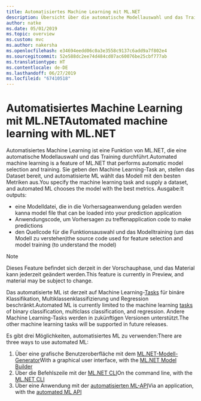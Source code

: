 ```yaml
---
title: Automatisiertes Machine Learning mit ML.NET
description: Übersicht über die automatische Modellauswahl und das Training
author: natke
ms.date: 05/01/2019
ms.topic: overview
ms.custom: mvc
ms.author: nakersha
ms.openlocfilehash: e34694eedd06c0a3e3558c9137c6add9a7f802e4
ms.sourcegitcommit: 52e588dc2ee74d484cd07ac60076be25cbf777ab
ms.translationtype: HT
ms.contentlocale: de-DE
ms.lasthandoff: 06/27/2019
ms.locfileid: "67410518"
---
```

# <a name="automated-machine-learning-with-mlnet"></a><span data-ttu-id="aa223-103">Automatisiertes Machine Learning mit ML.NET</span><span class="sxs-lookup"><span data-stu-id="aa223-103">Automated machine learning with ML.NET</span></span>

<span data-ttu-id="aa223-104">Automatisiertes Machine Learning ist eine Funktion von ML.NET, die eine automatische Modellauswahl und das Training durchführt.</span><span class="sxs-lookup"><span data-stu-id="aa223-104">Automated machine learning is a feature of ML.NET that performs automatic model selection and training.</span></span> <span data-ttu-id="aa223-105">Sie geben den Machine Learning-Task an, stellen das Dataset bereit, und automatisierte ML wählt das Modell mit den besten Metriken aus.</span><span class="sxs-lookup"><span data-stu-id="aa223-105">You specify the machine learning task and supply a dataset, and automated ML chooses the model with the best metrics.</span></span> <span data-ttu-id="aa223-106">Ausgabe:</span><span class="sxs-lookup"><span data-stu-id="aa223-106">It outputs:</span></span>
- <span data-ttu-id="aa223-107">eine Modelldatei, die in die Vorhersageanwendung geladen werden kann</span><span class="sxs-lookup"><span data-stu-id="aa223-107">a model file that can be loaded into your prediction application</span></span>
- <span data-ttu-id="aa223-108">Anwendungscode, um Vorhersagen zu treffen</span><span class="sxs-lookup"><span data-stu-id="aa223-108">application code to make predictions</span></span>
- <span data-ttu-id="aa223-109">den Quellcode für die Funktionsauswahl und das Modelltraining (um das Modell zu verstehen)</span><span class="sxs-lookup"><span data-stu-id="aa223-109">the source code used for feature selection and model training (to understand the model)</span></span>

> [!NOTE]
> <span data-ttu-id="aa223-110">Dieses Feature befindet sich derzeit in der Vorschauphase, und das Material kann jederzeit geändert werden.</span><span class="sxs-lookup"><span data-stu-id="aa223-110">This feature is currently in Preview, and material may be subject to change.</span></span> 

<span data-ttu-id="aa223-111">Das automatisierte ML ist derzeit auf Machine Learning-[Tasks](resources/tasks.md) für binäre Klassifikation, Multiklassenklassifizierung und Regression beschränkt.</span><span class="sxs-lookup"><span data-stu-id="aa223-111">Automated ML is currently limited to the machine learning [tasks](resources/tasks.md) of binary classification, multiclass classification, and regression.</span></span> <span data-ttu-id="aa223-112">Andere Machine Learning-Tasks werden in zukünftigen Versionen unterstützt.</span><span class="sxs-lookup"><span data-stu-id="aa223-112">The other machine learning tasks will be supported in future releases.</span></span>

<span data-ttu-id="aa223-113">Es gibt drei Möglichkeiten, automatisiertes ML zu verwenden:</span><span class="sxs-lookup"><span data-stu-id="aa223-113">There are three ways to use automated ML:</span></span>
1. <span data-ttu-id="aa223-114">Über eine grafische Benutzeroberfläche mit dem [ML.NET-Modell-Generator](automate-training-with-model-builder.md)</span><span class="sxs-lookup"><span data-stu-id="aa223-114">With a graphical user interface, with the [ML.NET Model Builder](automate-training-with-model-builder.md)</span></span>
1. <span data-ttu-id="aa223-115">Über die Befehlszeile mit der [ML.NET CLI](automate-training-with-cli.md)</span><span class="sxs-lookup"><span data-stu-id="aa223-115">On the command line, with the [ML.NET CLI](automate-training-with-cli.md)</span></span>
1. <span data-ttu-id="aa223-116">Über eine Anwendung mit der [automatisierten ML-API](how-to-guides/how-to-use-the-automl-api.md)</span><span class="sxs-lookup"><span data-stu-id="aa223-116">Via an application, with the [automated ML API](how-to-guides/how-to-use-the-automl-api.md)</span></span>
